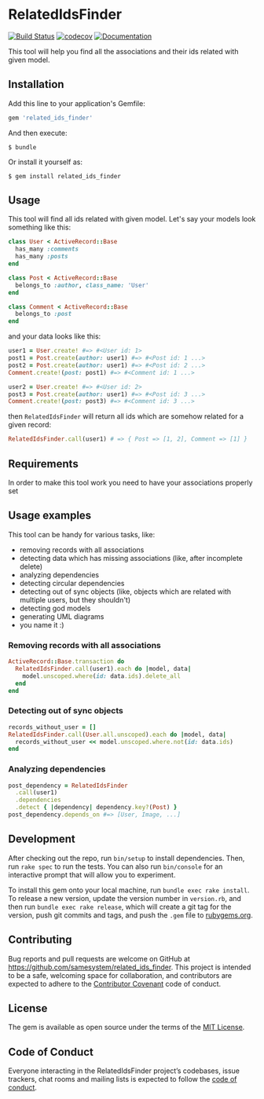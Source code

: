 # RelatedIdsFinder

[![Build Status](https://travis-ci.org/samesystem/related_ids_finder.svg?branch=master)](https://travis-ci.org/samesystem/related_ids_finder)
[![codecov](https://codecov.io/gh/samesystem/related_ids_finder/branch/master/graph/badge.svg)](https://codecov.io/gh/samesystem/related_ids_finder)
[![Documentation](https://readthedocs.org/projects/ansicolortags/badge/?version=latest)](https://samesystem.github.io/related_ids_finder)

This tool will help you find all the associations and their ids related with given model.

## Installation

Add this line to your application's Gemfile:

```ruby
gem 'related_ids_finder'
```

And then execute:

    $ bundle

Or install it yourself as:

    $ gem install related_ids_finder

## Usage

This tool will find all ids related with given model. Let's say your models look something like this:

```ruby
class User < ActiveRecord::Base
  has_many :comments
  has_many :posts
end

class Post < ActiveRecord::Base
  belongs_to :author, class_name: 'User'
end

class Comment < ActiveRecord::Base
  belongs_to :post
end
```

and your data looks like this:

```ruby
user1 = User.create! #=> #<User id: 1>
post1 = Post.create(author: user1) #=> #<Post id: 1 ...>
post2 = Post.create(author: user1) #=> #<Post id: 2 ...>
Comment.create!(post: post1) #=> #<Comment id: 1 ...>

user2 = User.create! #=> #<User id: 2>
post3 = Post.create(author: user1) #=> #<Post id: 3 ...>
Comment.create!(post: post3) #=> #<Comment id: 3 ...>
```

then `RelatedIdsFinder` will return all ids which are somehow related for a given record:

```ruby
RelatedIdsFinder.call(user1) # => { Post => [1, 2], Comment => [1] }
```

## Requirements

In order to make this tool work you need to have your associations properly set

## Usage examples

This tool can be handy for various tasks, like:

* removing records with all associations
* detecting data which has missing associations (like, after incomplete delete)
* analyzing dependencies
* detecting circular dependencies
* detecting out of sync objects (like, objects which are related with multiple users, but they shouldn't)
* detecting god models
* generating UML diagrams
* you name it :)

### Removing records with all associations

```ruby
ActiveRecord::Base.transaction do
  RelatedIdsFinder.call(user1).each do |model, data|
    model.unscoped.where(id: data.ids).delete_all
  end
end
```

### Detecting out of sync objects

```ruby
records_without_user = []
RelatedIdsFinder.call(User.all.unscoped).each do |model, data|
  records_without_user << model.unscoped.where.not(id: data.ids)
end
```

### Analyzing dependencies

```ruby
post_dependency = RelatedIdsFinder
  .call(user1)
  .dependencies
  .detect { |dependency| dependency.key?(Post) }
post_dependency.depends_on #=> [User, Image, ...]
```

## Development

After checking out the repo, run `bin/setup` to install dependencies. Then, run `rake spec` to run the tests. You can also run `bin/console` for an interactive prompt that will allow you to experiment.

To install this gem onto your local machine, run `bundle exec rake install`. To release a new version, update the version number in `version.rb`, and then run `bundle exec rake release`, which will create a git tag for the version, push git commits and tags, and push the `.gem` file to [rubygems.org](https://rubygems.org).

## Contributing

Bug reports and pull requests are welcome on GitHub at https://github.com/samesystem/related_ids_finder. This project is intended to be a safe, welcoming space for collaboration, and contributors are expected to adhere to the [Contributor Covenant](http://contributor-covenant.org) code of conduct.

## License

The gem is available as open source under the terms of the [MIT License](https://opensource.org/licenses/MIT).

## Code of Conduct

Everyone interacting in the RelatedIdsFinder project’s codebases, issue trackers, chat rooms and mailing lists is expected to follow the [code of conduct](https://github.com/samesystem/related_ids_finder/blob/master/CODE_OF_CONDUCT.md).
